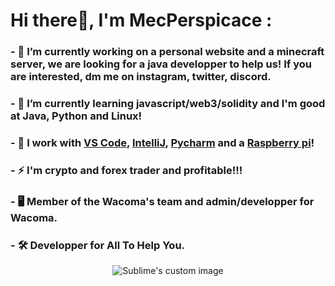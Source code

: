 # Hi there👋, I'm MecPerspicace :
### - 🔭 I’m currently working on a personal website and a minecraft server, we are looking for a java developper to help us! If you are interested, dm me on instagram, twitter, discord.
### - 🌱 I’m currently learning javascript/web3/solidity and I'm good at Java, Python and Linux!
### - 🔨 I work with [VS Code](https://code.visualstudio.com/), [IntelliJ](https://www.jetbrains.com/fr-fr/idea/), [Pycharm](https://www.jetbrains.com/fr-fr/pycharm/) and a [Raspberry pi](https://www.raspberrypi.com/products/raspberry-pi-4-model-b/)! 
### - ⚡ I'm crypto and forex trader and profitable!!!
### - 🖥 Member of the Wacoma's team and admin/developper for Wacoma.
### - 🛠 Developper for All To Help You.

<p align="center">
  <img src="https://raw.githubusercontent.com/mecperspicace/mecperspicace/f09f58d412cb6a91dff90e5a0ffd05c7bfa98901/github-user-contribution.svg" alt="Sublime's custom image"/>
</p>

